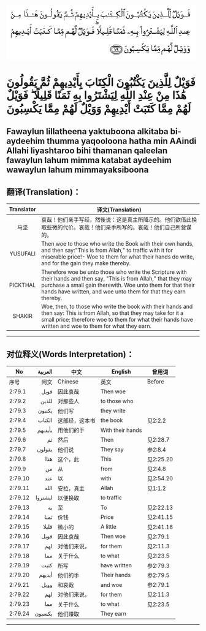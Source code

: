 ![002:079](images/002_079.gif)

#  فَوَيْلٌ لِلَّذِينَ يَكْتُبُونَ الْكِتَابَ بِأَيْدِيهِمْ ثُمَّ يَقُولُونَ هَٰذَا مِنْ عِنْدِ اللَّهِ لِيَشْتَرُوا بِهِ ثَمَنًا قَلِيلًا ۖ فَوَيْلٌ لَهُمْ مِمَّا كَتَبَتْ أَيْدِيهِمْ وَوَيْلٌ لَهُمْ مِمَّا يَكْسِبُونَ 

## Fawaylun lillatheena yaktuboona alkitaba bi-aydeehim thumma yaqooloona hatha min AAindi Allahi liyashtaroo bihi thamanan qaleelan fawaylun lahum mimma katabat aydeehim wawaylun lahum mimmayaksiboona

## 翻译(Translation)：

| Translator | 译文(Translation)                                            |
|:----------:| ------------------------------------------------------------ |
| 马坚       | 哀哉！他们亲手写经，然後说：这是真主所降示的。他们欲借此换取些微的代价。哀哉！他们亲手所写的。哀哉！他们自己所营谋的。 |
| YUSUFALI   | Then woe to those who write the Book with their own hands, and then say:"This is from Allah," to traffic with it for miserable price!- Woe to them for what their hands do write, and for the gain they make thereby. |
| PICKTHAL   | Therefore woe be unto those who write the Scripture with their hands and then say, "This is from Allah," that they may purchase a small gain therewith. Woe unto them for that their hands have written, and woe unto them for that they earn thereby. |
| SHAKIR     | Woe, then, to those who write the book with their hands and then say: This is from Allah, so that they may take for it a small price; therefore woe to them for what their hands have written and woe to them for what they earn. |

---

## 对位释义(Words Interpretation)：

| No      | العربية | 中文           | English          | 曾用词    |
| ------- | -------:| -------------- | ---------------- | --------- |
| 序号    | 阿文    | Chinese        | 英文             | Before    |
| 2:79.1  | فويل    | 因此哀哉       | Then woe         |           |
| 2:79.2  | للذين   | 对那些人       | to those who     |           |
| 2:79.3  | يكتبون  | 他们写         | they write       |           |
| 2:79.4  | الكتاب  | 这部经，这本书 | the book         | 见2:2.2   |
| 2:79.5  | بأيديهم | 用他们的手     | With their hands |           |
| 2:79.6  | ثم      | 然后           | Then             | 见2:28.7  |
| 2:79.7  | يقولون  | 他们说         | They say         | 参2:8.4   |
| 2:79.8  | هذا     | 这个，此       | This             | 见2:25.20 |
| 2:79.9  | من      | 从             | from             | 见2:4.8   |
| 2:79.10 | عند     | 以             | with             | 见2:54.20 |
| 2:79.11 | الله    | 安拉，真主     | Allah            | 见1:1.2   |
| 2:79.12 | ليشتروا | 以便换取       | to traffic       |           |
| 2:79.13 | به      | 至             | To               | 见2:22.13 |
| 2:79.14 | ثمنا    | 价钱           | Price            | 见2:41.15 |
| 2:79.15 | قليلا   | 微小的         | A little         | 见2:41.16 |
| 2:79.16 | فويل    | 因此哀哉       | Then woe         | 见2:79.1  |
| 2:79.17 | لهم     | 对他们来说，   | for them         | 见2:11.3  |
| 2:79.18 | مما     | 关于什么       | to what          | 见2:23.5  |
| 2:79.19 | كتبت    | 所写           | have written     | 参2:79.3  |
| 2:79.20 | أيديهم  | 他们的手       | Their hands      | 参2:79.5  |
| 2:79.21 | وويل    | 和哀哉         | and woe          | 参2:79.1  |
| 2:79.22 | لهم     | 对他们来说，   | for them         | 见2:11.3  |
| 2:79.23 | مما     | 关于什么       | to what          | 见2:23.5  |
| 2:79.24 | يكسبون  | 他们赚取       | They earn        |           |

---
